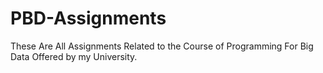 # PBD-Assignments
These Are All Assignments Related to the Course of Programming For Big Data Offered by my University.
